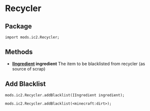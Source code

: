 # Recycler

## Package
`import mods.ic2.Recycler;`

## Methods
- **[IIngredient](/Vanilla/Variable_Types/IIngredient/) ingredient** The item to be blacklisted from recycler (as source of scrap)


## Add Blacklist
```zenscript
mods.ic2.Recycler.addBlacklist(IIngredient ingredient);

mods.ic2.Recycler.addBlacklist(<minecraft:dirt>);
```
